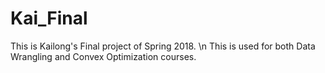 # Kai_Final
This is Kailong's Final project of Spring 2018. \n
This is used for both Data Wrangling and Convex Optimization courses. 